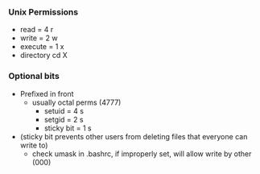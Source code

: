 ### Unix Permissions
* read = 4        r
* write = 2       w
* execute = 1     x
* directory cd    X

### Optional bits
* Prefixed in front
  * usually octal perms (4777)
    * setuid = 4      s
    * setgid = 2      s
    * sticky bit = 1  s
* (sticky bit prevents other users from deleting files that everyone can write to)
  * check umask in .bashrc, if improperly set, will allow write by other (000)
